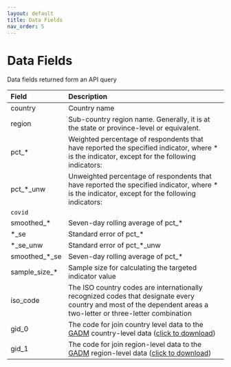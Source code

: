 ```yaml
---
layout: default
title: Data Fields
nav_order: 5
---
```


# Data Fields

Data fields returned form an API query

| Field              | Description          |
|:-------------------|:---------------------|
| country            | Country name         |
| region             | Sub-country region name. Generally, it is at the state or province-level or equivalent.        |
| pct\_*             | Weighted percentage of respondents that have reported the specified indicator, where \* is the indicator, except for the following indicators:        |
| pct\_\*\_unw       | Unweighted percentage of respondents that have reported the specified indicator, where \* is the indicator, except for the following indicators:  
`covid`         |
| smoothed\_\*       | Seven-day rolling average of pct\_\*         |
| \*\_se             | Standard error of pct\_\*                    |
| \*\_se\_unw        | Standard error of pct\_\*\_unw               |
| smoothed\_\*\_se   | Seven-day rolling average of pct\_\*         |
| sample\_size\_\*   | Sample size for calculating the targeted indicator value         |
| iso\_code          | The ISO country codes are internationally recognized codes that designate every country and most of the dependent areas a two-letter or three-letter combination        |
| gid\_0             | The code for join country level data to the [GADM](https://gadm.org) country-level data ([click to download](https://biogeo.ucdavis.edu/data/gadm3.6/gadm36_shp.zip))         |
| gid\_1             | The code for join region-level data to the [GADM](https://gadm.org) region-level data ([click to download](https://biogeo.ucdavis.edu/data/gadm3.6/gadm36_levels_shp.zip))       |
